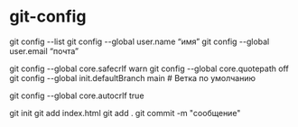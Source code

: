 # git-config
git config --list
git config --global user.name “имя”
git config --global user.email “почта”


git config --global core.safecrlf warn
git config --global core.quotepath off
git config --global init.defaultBranch main # Ветка по умолчанию

git config --global core.autocrlf true

git init
git add index.html
git add .
git commit -m "сообщение"